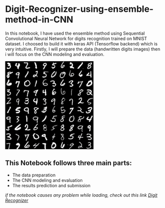 # Digit-Recognizer-using-ensemble-method-in-CNN
In this notebook, I have used the ensemble method using Sequential Convolutional Neural Network for digits recognition trained on MNIST dataset. I choosed to build it with keras API (Tensorflow backend) which is very intuitive. Firstly, I will prepare the data (handwritten digits images) then i will focus on the CNN modeling and evaluation.

![MNIST data sample](download.png)

## This Notebook follows three main parts:

- The data preparation
- The CNN modeling and evaluation
- The results prediction and submission


*if the notebook causes any problem while loading, check out this link [Digit Recognizer](https://www.kaggle.com/alifrahman/digit-recognizer-for-beginners-0-9966)*
